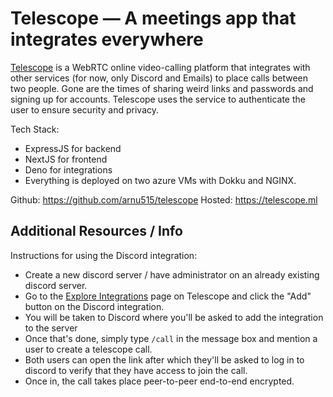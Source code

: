 # Telescope — A meetings app that integrates everywhere

[Telescope](https://telescope.ml) is a WebRTC online video-calling platform that integrates with other services (for now, only Discord and Emails) to place calls between two people. Gone are the times of sharing weird links and passwords and signing up for accounts. Telescope uses the service to authenticate the user to ensure security and privacy.

Tech Stack:

- ExpressJS for backend
- NextJS for frontend
- Deno for integrations
- Everything is deployed on two azure VMs with Dokku and NGINX.

Github: https://github.com/arnu515/telescope
Hosted: https://telescope.ml

## Additional Resources / Info

Instructions for using the Discord integration:

- Create a new discord server / have administrator on an already existing discord server.
- Go to the [Explore Integrations](https://telescope.ml/integrations) page on Telescope and click the "Add" button on the Discord integration.
- You will be taken to Discord where you'll be asked to add the integration to the server
- Once that's done, simply type `/call` in the message box and mention a user to create a telescope call.
- Both users can open the link after which they'll be asked to log in to discord to verify that they have access to join the call.
- Once in, the call takes place peer-to-peer end-to-end encrypted.
